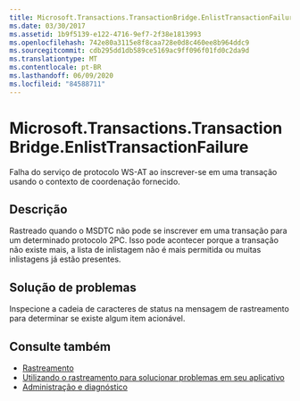 ```yaml
---
title: Microsoft.Transactions.TransactionBridge.EnlistTransactionFailure
ms.date: 03/30/2017
ms.assetid: 1b9f5139-e122-4716-9ef7-2f38e1813993
ms.openlocfilehash: 742e80a3115e8f8caa728e0d8c460ee8b964ddc9
ms.sourcegitcommit: cdb295dd1db589ce5169ac9ff096f01fd0c2da9d
ms.translationtype: MT
ms.contentlocale: pt-BR
ms.lasthandoff: 06/09/2020
ms.locfileid: "84588711"
---
```

# <a name="microsofttransactionstransactionbridgeenlisttransactionfailure"></a>Microsoft.Transactions.TransactionBridge.EnlistTransactionFailure
Falha do serviço de protocolo WS-AT ao inscrever-se em uma transação usando o contexto de coordenação fornecido.  
  
## <a name="description"></a>Descrição  
 Rastreado quando o MSDTC não pode se inscrever em uma transação para um determinado protocolo 2PC.  Isso pode acontecer porque a transação não existe mais, a lista de inlistagem não é mais permitida ou muitas inlistagens já estão presentes.  
  
## <a name="troubleshooting"></a>Solução de problemas  
 Inspecione a cadeia de caracteres de status na mensagem de rastreamento para determinar se existe algum item acionável.  
  
## <a name="see-also"></a>Consulte também

- [Rastreamento](index.md)
- [Utilizando o rastreamento para solucionar problemas em seu aplicativo](using-tracing-to-troubleshoot-your-application.md)
- [Administração e diagnóstico](../index.md)
